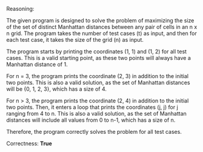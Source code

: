 Reasoning:

The given program is designed to solve the problem of maximizing the size of the set of distinct Manhattan distances between any pair of cells in an n x n grid. The program takes the number of test cases (t) as input, and then for each test case, it takes the size of the grid (n) as input.

The program starts by printing the coordinates (1, 1) and (1, 2) for all test cases. This is a valid starting point, as these two points will always have a Manhattan distance of 1.

For n = 3, the program prints the coordinate (2, 3) in addition to the initial two points. This is also a valid solution, as the set of Manhattan distances will be {0, 1, 2, 3}, which has a size of 4.

For n > 3, the program prints the coordinate (2, 4) in addition to the initial two points. Then, it enters a loop that prints the coordinates (j, j) for j ranging from 4 to n. This is also a valid solution, as the set of Manhattan distances will include all values from 0 to n-1, which has a size of n.

Therefore, the program correctly solves the problem for all test cases.

Correctness: **True**